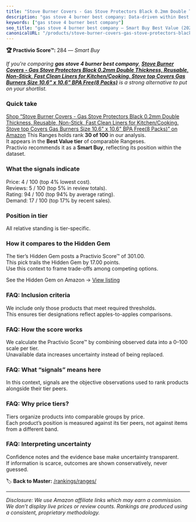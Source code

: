```yaml
---
title: "Stove Burner Covers - Gas Stove Protectors Black 0.2mm Double Thickness, Reusable, Non-Stick, Fast Clean Liners for Kitchen/Cooking. Stove top Covers Gas Burners Size 10.6\" x 10.6\" BPA Free(8 Packs)"
description: "gas stove 4 burner best company: Data-driven within Best Value ranking using the Practivio Score™. Positioned by quality, value, demand, findability, momentum."
keywords: ["gas stove 4 burner best company"]
seo_title: "gas stove 4 burner best company — Smart Buy Best Value (2025)"
canonicalURL: "/products/stove-burner-covers-gas-stove-protectors-black-02mm-double-thickness-reusable-non-stick-fast-clean-liners-for-kitchencooking-stove-top-covers-gas-burners-size-106-x-106-bpa-free8-packs-B07B9PP9RY/"
---
```


**🏆 Practivio Score™:** 284 — _Smart Buy_


*If you're comparing **gas stove 4 burner best company**, **[Stove Burner Covers - Gas Stove Protectors Black 0.2mm Double Thickness, Reusable, Non-Stick, Fast Clean Liners for Kitchen/Cooking. Stove top Covers Gas Burners Size 10.6" x 10.6" BPA Free(8 Packs)](https://www.amazon.com/dp/B07B9PP9RY?tag=practivio-20)** is a strong alternative to put on your shortlist.*
### Quick take
[Shop “Stove Burner Covers - Gas Stove Protectors Black 0.2mm Double Thickness, Reusable, Non-Stick, Fast Clean Liners for Kitchen/Cooking. Stove top Covers Gas Burners Size 10.6" x 10.6" BPA Free(8 Packs)” on Amazon](https://www.amazon.com/dp/B07B9PP9RY?tag=practivio-20)
This Ranges holds rank **30 of 100** in our analysis.  
It appears in the **Best Value tier** of comparable Rangeses.  
Practivio recommends it as a **Smart Buy**, reflecting its position within the dataset.

### What the signals indicate
Price: 4 / 100 (top 4% lowest cost).  
Reviews: 5 / 100 (top 5% in review totals).  
Rating: 94 / 100 (top 94% by average rating).  
Demand: 17 / 100 (top 17% by recent sales).

### Position in tier
All relative standing is tier-specific.

### How it compares to the Hidden Gem
The tier’s Hidden Gem posts a Practivio Score™ of 301.00.  
This pick trails the Hidden Gem by 17.00 points.  
Use this context to frame trade-offs among competing options.  

See the Hidden Gem on Amazon → [View listing](https://www.amazon.com/dp/B01MT0UL8N?tag=practivio-20)

### FAQ: Inclusion criteria
We include only those products that meet required thresholds.  
This ensures tier designations reflect apples-to-apples comparisons.

### FAQ: How the score works
We calculate the Practivio Score™ by combining observed data into a 0–100 scale per tier.  
Unavailable data increases uncertainty instead of being replaced.

### FAQ: What “signals” means here
In this context, signals are the objective observations used to rank products alongside their tier peers.

### FAQ: Why price tiers?
Tiers organize products into comparable groups by price.  
Each product’s position is measured against its tier peers, not against items from a different band.

### FAQ: Interpreting uncertainty
Confidence notes and the evidence base make uncertainty transparent.  
If information is scarce, outcomes are shown conservatively, never guessed.


🏷️ **Back to Master:** [/rankings/ranges/](/rankings/ranges/)

---
_Disclosure: We use Amazon affiliate links which may earn a commission. We don’t display live prices or review counts. Rankings are produced using a consistent, proprietary methodology._
